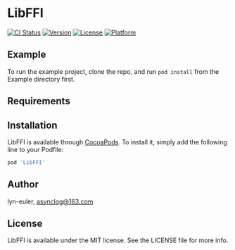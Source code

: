 # LibFFI

[![CI Status](https://img.shields.io/travis/infiniteQin/LibFFI.svg?style=flat)](https://travis-ci.org/infiniteQin/LibFFI)
[![Version](https://img.shields.io/cocoapods/v/LibFFI.svg?style=flat)](https://cocoapods.org/pods/LibFFI)
[![License](https://img.shields.io/cocoapods/l/LibFFI.svg?style=flat)](https://cocoapods.org/pods/LibFFI)
[![Platform](https://img.shields.io/cocoapods/p/LibFFI.svg?style=flat)](https://cocoapods.org/pods/LibFFI)

## Example

To run the example project, clone the repo, and run `pod install` from the Example directory first.

## Requirements

## Installation

LibFFI is available through [CocoaPods](https://cocoapods.org). To install
it, simply add the following line to your Podfile:

```ruby
pod 'LibFFI'
```

## Author

lyn-euler, asynclog@163.com

## License

LibFFI is available under the MIT license. See the LICENSE file for more info.
